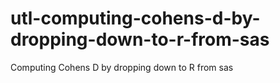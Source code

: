 # utl-computing-cohens-d-by-dropping-down-to-r-from-sas
Computing Cohens D by dropping down to R from sas   
